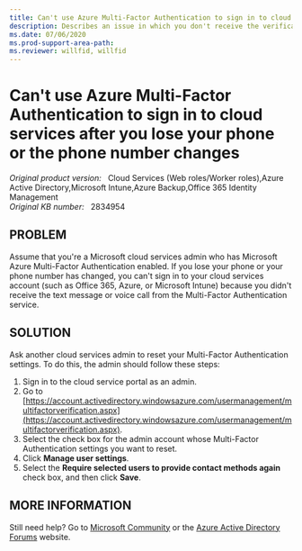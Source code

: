 ```yaml
---
title: Can't use Azure Multi-Factor Authentication to sign in to cloud services after you lose your phone or the phone number changes
description: Describes an issue in which you don't receive the verification code for Azure Multi-Factor Authentication because you lost your phone or your phone number has changed. Therefore, you can't sign in to your cloud services account.
ms.date: 07/06/2020
ms.prod-support-area-path: 
ms.reviewer: willfid, willfid
---
```

# Can't use Azure Multi-Factor Authentication to sign in to cloud services after you lose your phone or the phone number changes

_Original product version:_ &nbsp; Cloud Services (Web roles/Worker roles),Azure Active Directory,Microsoft Intune,Azure Backup,Office 365 Identity Management  
_Original KB number:_ &nbsp; 2834954

## PROBLEM

Assume that you're a Microsoft cloud services admin who has Microsoft Azure Multi-Factor Authentication enabled. If you lose your phone or your phone number has changed, you can't sign in to your cloud services account (such as Office 365, Azure, or Microsoft Intune) because you didn't receive the text message or voice call from the Multi-Factor Authentication service.

## SOLUTION

Ask another cloud services admin to reset your Multi-Factor Authentication settings. To do this, the admin should follow these steps:
1. Sign in to the cloud service portal as an admin.
2. Go to [https://account.activedirectory.windowsazure.com/usermanagement/multifactorverification.aspx](https://account.activedirectory.windowsazure.com/usermanagement/multifactorverification.aspx).
3. Select the check box for the admin account whose Multi-Factor Authentication settings you want to reset.
4. Click **Manage user settings**.
5. Select the **Require selected users to provide contact methods again** check box, and then click **Save**.

## MORE INFORMATION

Still need help? Go to [Microsoft Community](https://answers.microsoft.com/) or the [Azure Active Directory Forums](https://social.msdn.microsoft.com/Forums/en-US/home?forum=windowsazuread) website.
